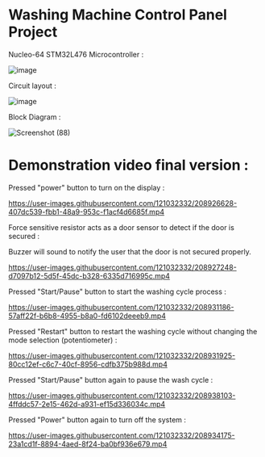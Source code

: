 # Washing Machine Control Panel Project

Nucleo-64 STM32L476 Microcontroller :

![image](https://user-images.githubusercontent.com/121032332/208891648-20073574-26a8-4a57-92a6-4338720a5b55.png)


Circuit layout :

![image](https://user-images.githubusercontent.com/121032332/208889935-4d9e4bb5-cade-4db6-99cc-59cb10fcd261.png)


Block Diagram :

![Screenshot (88)](https://user-images.githubusercontent.com/121032332/208940023-c1e52af8-d098-4d22-879b-37bb7cc89ada.png)


# Demonstration video final version :

Pressed "power" button to turn on the display :

https://user-images.githubusercontent.com/121032332/208926628-407dc539-fbb1-48a9-953c-f1acf4d6685f.mp4


Force sensitive resistor acts as a door sensor to detect if the door is secured :

Buzzer will sound to notify the user that the door is not secured properly.

https://user-images.githubusercontent.com/121032332/208927248-d7097b12-5d5f-45dc-b328-6335d716995c.mp4


Pressed "Start/Pause" button to start the washing cycle process :

https://user-images.githubusercontent.com/121032332/208931186-57aff22f-b6b8-4955-b8a0-fd6102deeeb9.mp4


Pressed "Restart" button to restart the washing cycle without changing the mode selection (potentiometer) :

https://user-images.githubusercontent.com/121032332/208931925-80cc12ef-c6c7-40cf-8956-cdfb375b988d.mp4


Pressed "Start/Pause" button again to pause the wash cycle :

https://user-images.githubusercontent.com/121032332/208938103-4ffddc57-2e15-462d-a931-ef15d336034c.mp4


Pressed "Power" button again to turn off the system :

https://user-images.githubusercontent.com/121032332/208934175-23a1cd1f-8894-4aed-8f24-ba0bf936e679.mp4

